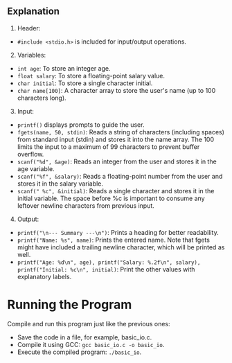 ## Explanation

1. Header:
- ```#include <stdio.h>``` is included for input/output operations.

2. Variables:

- ```int age```: To store an integer age.
- ```float salary```: To store a floating-point salary value.
- ```char initial```: To store a single character initial.
- ```char name[100]```: A character array to store the user's name (up to 100 characters long).

3. Input:

- ```printf()``` displays prompts to guide the user.
- ```fgets(name, 50, stdin)```: Reads a string of characters (including spaces) from standard input (stdin) and stores it into the name array. The 100 limits the input to a maximum of 99 characters to prevent buffer overflow.
- ```scanf("%d", &age)```: Reads an integer from the user and stores it in the age variable.
- ```scanf("%f", &salary)```: Reads a floating-point number from the user and stores it in the salary variable.
- ```scanf(" %c", &initial)```: Reads a single character and stores it in the initial variable. The space before %c is important to consume any leftover newline characters from previous input.

4. Output:

- ```printf("\n--- Summary ---\n")```: Prints a heading for better readability.
- ```printf("Name: %s", name)```: Prints the entered name. Note that fgets might have included a trailing newline character, which will be printed as well.
- ```printf("Age: %d\n", age), printf("Salary: %.2f\n", salary), printf("Initial: %c\n", initial)```: Print the other values with explanatory labels.

# Running the Program

Compile and run this program just like the previous ones:

- Save the code in a file, for example, basic_io.c.
- Compile it using GCC: ```gcc basic_io.c -o basic_io```.
- Execute the compiled program: ```./basic_io```.